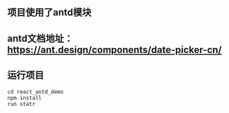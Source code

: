 ## 项目使用了antd模块
## antd文档地址：https://ant.design/components/date-picker-cn/
## 运行项目
```
cd react_antd_demo
npm install
run statr
```
